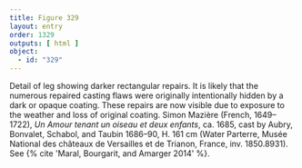 ```yaml
---
title: Figure 329
layout: entry
order: 1329
outputs: [ html ]
object:
  - id: "329"
---
```


Detail of leg showing darker rectangular repairs. It is likely that the numerous repaired casting flaws were originally intentionally hidden by a dark or opaque coating. These repairs are now visible due to exposure to the weather and loss of original coating. Simon Mazière (French, 1649–1722), *Un Amour tenant un oiseau et deux enfants*, ca. 1685, cast by Aubry, Bonvalet, Schabol, and Taubin 1686–90, H. 161 cm (Water Parterre, Musée National des châteaux de Versailles et de Trianon, France, inv. 1850.8931). See {% cite 'Maral, Bourgarit, and Amarger 2014' %}.
